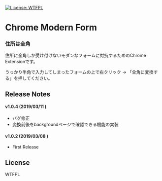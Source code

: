 [![License: WTFPL](http://www.wtfpl.net/wp-content/uploads/2012/12/wtfpl-badge-4.png)](http://www.wtfpl.net/)
# Chrome Modern Form
### 住所は全角

住所に全角しか受け付けないモダンなフォームに対抗するためのChrome Extensionです。

うっかり半角で入力してしまったフォームの上で右クリック → 「全角に変換する」を押してください。

## Release Notes

#### v1.0.4 (2019/03/11 )
* バグ修正
* 変換前後をbackgroundページで確認できる機能の実装

#### v1.0.2 (2019/03/08 )
* First Release

## License
WTFPL